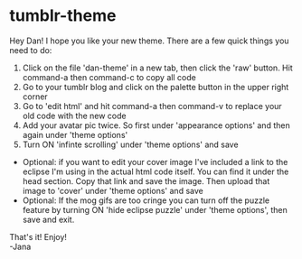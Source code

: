 # tumblr-theme

  Hey Dan! I hope you like your new theme. There are a few quick things you need to do:
  <ol>
    <li>
      Click on the file 'dan-theme' in a new tab, then click the 'raw' button. Hit command-a then command-c to copy all code
    </li>
    <li>
      Go to your tumblr blog and click on the palette button in the upper right corner
    </li>
    <li>
      Go to 'edit html' and hit command-a then command-v to replace your old code with the new code
    </li>
    <li>
      Add your avatar pic twice. So first under 'appearance options' and then again under 'theme options'
    </li>
    <li>
      Turn ON 'infinte scrolling' under 'theme options' and save
    </li>
  </ol>
  <ul>
    <li>
      Optional: if you want to edit your cover image I've included a link to the eclipse I'm using in the actual html code itself. You can find it under the head section. Copy that link and save the image. Then upload that image to 'cover' under 'theme options' and save
    </li>
    <li>
      Optional: If the mog gifs are too cringe you can turn off the puzzle feature by turning ON 'hide eclipse puzzle' under 'theme options', then save and exit.
    </li>
  </ul>
  
  That's it! Enjoy! <br>
  -Jana
